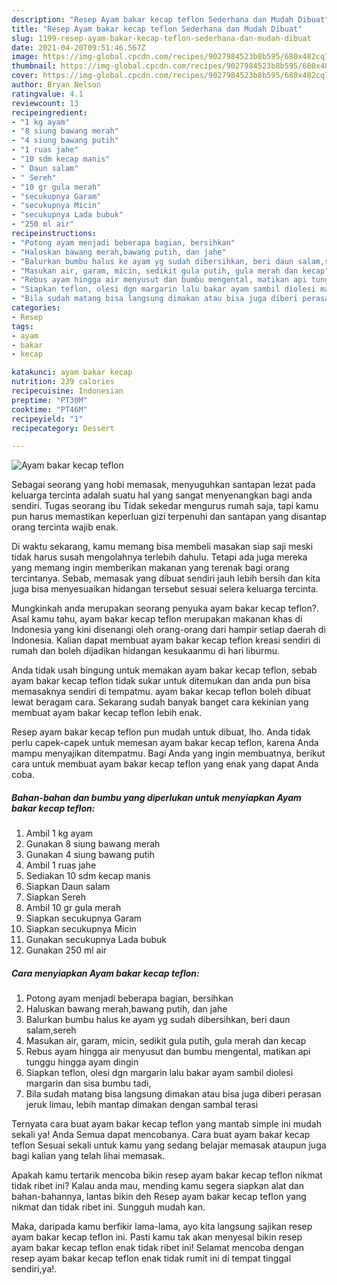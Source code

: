 ```yaml
---
description: "Resep Ayam bakar kecap teflon Sederhana dan Mudah Dibuat"
title: "Resep Ayam bakar kecap teflon Sederhana dan Mudah Dibuat"
slug: 1199-resep-ayam-bakar-kecap-teflon-sederhana-dan-mudah-dibuat
date: 2021-04-20T09:51:46.567Z
image: https://img-global.cpcdn.com/recipes/9027984523b8b595/680x482cq70/ayam-bakar-kecap-teflon-foto-resep-utama.jpg
thumbnail: https://img-global.cpcdn.com/recipes/9027984523b8b595/680x482cq70/ayam-bakar-kecap-teflon-foto-resep-utama.jpg
cover: https://img-global.cpcdn.com/recipes/9027984523b8b595/680x482cq70/ayam-bakar-kecap-teflon-foto-resep-utama.jpg
author: Bryan Nelson
ratingvalue: 4.1
reviewcount: 13
recipeingredient:
- "1 kg ayam"
- "8 siung bawang merah"
- "4 siung bawang putih"
- "1 ruas jahe"
- "10 sdm kecap manis"
- " Daun salam"
- " Sereh"
- "10 gr gula merah"
- "secukupnya Garam"
- "secukupnya Micin"
- "secukupnya Lada bubuk"
- "250 ml air"
recipeinstructions:
- "Potong ayam menjadi beberapa bagian, bersihkan"
- "Haluskan bawang merah,bawang putih, dan jahe"
- "Balurkan bumbu halus ke ayam yg sudah dibersihkan, beri daun salam,sereh"
- "Masukan air, garam, micin, sedikit gula putih, gula merah dan kecap"
- "Rebus ayam hingga air menyusut dan bumbu mengental, matikan api tunggu hingga ayam dingin"
- "Siapkan teflon, olesi dgn margarin lalu bakar ayam sambil diolesi margarin dan sisa bumbu tadi,"
- "Bila sudah matang bisa langsung dimakan atau bisa juga diberi perasan jeruk limau, lebih mantap dimakan dengan sambal terasi"
categories:
- Resep
tags:
- ayam
- bakar
- kecap

katakunci: ayam bakar kecap 
nutrition: 239 calories
recipecuisine: Indonesian
preptime: "PT30M"
cooktime: "PT46M"
recipeyield: "1"
recipecategory: Dessert

---
```



![Ayam bakar kecap teflon](https://img-global.cpcdn.com/recipes/9027984523b8b595/680x482cq70/ayam-bakar-kecap-teflon-foto-resep-utama.jpg)

Sebagai seorang yang hobi memasak, menyuguhkan santapan lezat pada keluarga tercinta adalah suatu hal yang sangat menyenangkan bagi anda sendiri. Tugas seorang ibu Tidak sekedar mengurus rumah saja, tapi kamu pun harus memastikan keperluan gizi terpenuhi dan santapan yang disantap orang tercinta wajib enak.

Di waktu  sekarang, kamu memang bisa membeli masakan siap saji meski tidak harus susah mengolahnya terlebih dahulu. Tetapi ada juga mereka yang memang ingin memberikan makanan yang terenak bagi orang tercintanya. Sebab, memasak yang dibuat sendiri jauh lebih bersih dan kita juga bisa menyesuaikan hidangan tersebut sesuai selera keluarga tercinta. 



Mungkinkah anda merupakan seorang penyuka ayam bakar kecap teflon?. Asal kamu tahu, ayam bakar kecap teflon merupakan makanan khas di Indonesia yang kini disenangi oleh orang-orang dari hampir setiap daerah di Indonesia. Kalian dapat membuat ayam bakar kecap teflon kreasi sendiri di rumah dan boleh dijadikan hidangan kesukaanmu di hari liburmu.

Anda tidak usah bingung untuk memakan ayam bakar kecap teflon, sebab ayam bakar kecap teflon tidak sukar untuk ditemukan dan anda pun bisa memasaknya sendiri di tempatmu. ayam bakar kecap teflon boleh dibuat lewat beragam cara. Sekarang sudah banyak banget cara kekinian yang membuat ayam bakar kecap teflon lebih enak.

Resep ayam bakar kecap teflon pun mudah untuk dibuat, lho. Anda tidak perlu capek-capek untuk memesan ayam bakar kecap teflon, karena Anda mampu menyajikan ditempatmu. Bagi Anda yang ingin membuatnya, berikut cara untuk membuat ayam bakar kecap teflon yang enak yang dapat Anda coba.

<!--inarticleads1-->

##### Bahan-bahan dan bumbu yang diperlukan untuk menyiapkan Ayam bakar kecap teflon:

1. Ambil 1 kg ayam
1. Gunakan 8 siung bawang merah
1. Gunakan 4 siung bawang putih
1. Ambil 1 ruas jahe
1. Sediakan 10 sdm kecap manis
1. Siapkan  Daun salam
1. Siapkan  Sereh
1. Ambil 10 gr gula merah
1. Siapkan secukupnya Garam
1. Siapkan secukupnya Micin
1. Gunakan secukupnya Lada bubuk
1. Gunakan 250 ml air




<!--inarticleads2-->

##### Cara menyiapkan Ayam bakar kecap teflon:

1. Potong ayam menjadi beberapa bagian, bersihkan
1. Haluskan bawang merah,bawang putih, dan jahe
1. Balurkan bumbu halus ke ayam yg sudah dibersihkan, beri daun salam,sereh
1. Masukan air, garam, micin, sedikit gula putih, gula merah dan kecap
1. Rebus ayam hingga air menyusut dan bumbu mengental, matikan api tunggu hingga ayam dingin
1. Siapkan teflon, olesi dgn margarin lalu bakar ayam sambil diolesi margarin dan sisa bumbu tadi,
1. Bila sudah matang bisa langsung dimakan atau bisa juga diberi perasan jeruk limau, lebih mantap dimakan dengan sambal terasi




Ternyata cara buat ayam bakar kecap teflon yang mantab simple ini mudah sekali ya! Anda Semua dapat mencobanya. Cara buat ayam bakar kecap teflon Sesuai sekali untuk kamu yang sedang belajar memasak ataupun juga bagi kalian yang telah lihai memasak.

Apakah kamu tertarik mencoba bikin resep ayam bakar kecap teflon nikmat tidak ribet ini? Kalau anda mau, mending kamu segera siapkan alat dan bahan-bahannya, lantas bikin deh Resep ayam bakar kecap teflon yang nikmat dan tidak ribet ini. Sungguh mudah kan. 

Maka, daripada kamu berfikir lama-lama, ayo kita langsung sajikan resep ayam bakar kecap teflon ini. Pasti kamu tak akan menyesal bikin resep ayam bakar kecap teflon enak tidak ribet ini! Selamat mencoba dengan resep ayam bakar kecap teflon enak tidak rumit ini di tempat tinggal sendiri,ya!.

